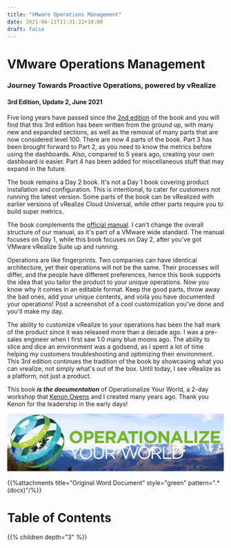 ```yaml
---
title: "VMware Operations Management"
date: 2021-06-11T11:31:22+10:00
draft: false
---
```


# VMware Operations Management
### Journey Towards Proactive Operations, powered by vRealize

#### 3rd Edition, Update 2, June 2021

Five long years have passed since the [2nd edition](http://virtual-red-dot.info/released-vmware-performance-and-capacity-management/) of the book and you will find that this 3rd edition has been written from the ground up, with many new and expanded sections, as well as the removal of many parts that are now considered level 100. There are now 4 parts of the book. Part 3 has been brought forward to Part 2, as you need to know the metrics before using the dashboards. Also, compared to 5 years ago, creating your own dashboard is easier. Part 4 has been added for miscellaneous stuff that may expand in the future.

The book remains a Day 2 book. It's not a Day 1 book covering product installation and configuration. This is intentional, to cater for customers not running the latest version. Some parts of the book can be vRealized with earlier versions of vRealize Cloud Universal, while other parts require you to build super metrics.

The book complements the [official manual](https://docs.vmware.com/en/vRealize-Operations-Manager/index.html). I can't change the overall structure of our manual, as it's part of a VMware wide standard. The manual focuses on Day 1, while this book focuses on Day 2, after you've got VMware vRealize Suite up and running.

Operations are like fingerprints. Two companies can have identical architecture, yet their operations will not be the same. Their processes will differ, and the people have different preferences, hence this book supports the idea that you tailor the product to your unique operations. Now you know why it comes in an editable format. Keep the good parts, throw away the bad ones, add your unique contents, and voila you have documented your operations! Post a screenshot of a cool customization you've done and you'll make my day.

The ability to customize vRealize to your operations has been the hall mark of the product since it was released more than a decade ago. I was a pre-sales engineer when I first saw 1.0 many blue moons ago. The ability to slice and dice an environment was a godsend, as I spent a lot of time helping my customers troubleshooting and optimizing their environment. This 3rd edition continues the tradition of the book by showcasing what you can vrealize, not simply what's out of the box. Until today, I see vRealize as a platform, not just a product.

This book ***is the documentation*** of Operationalize Your World, a 2-day workshop that [Kenon Owens](https://www.linkedin.com/in/kenon-owens/) and I created many years ago. Thank you Kenon for the leadership in the early days!

![Operationalize your world image](_index.files/operationalize-your-world.png)

{{%attachments title="Original Word Document" style="green" pattern=".*(docx)"/%}}

# Table of Contents

{{% children depth="3" %}}